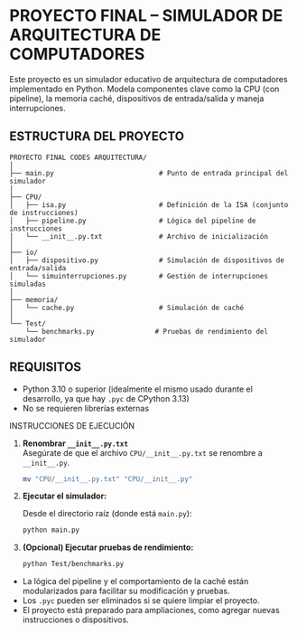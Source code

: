 # PROYECTO FINAL – SIMULADOR DE ARQUITECTURA DE COMPUTADORES

Este proyecto es un simulador educativo de arquitectura de computadores implementado en Python. Modela componentes clave como la CPU (con pipeline), la memoria caché, dispositivos de entrada/salida y maneja interrupciones.

##  ESTRUCTURA DEL PROYECTO

```
PROYECTO FINAL CODES ARQUITECTURA/
│
├── main.py                          # Punto de entrada principal del simulador
│
├── CPU/
│   ├── isa.py                       # Definición de la ISA (conjunto de instrucciones)
│   ├── pipeline.py                  # Lógica del pipeline de instrucciones
│   └── __init__.py.txt              # Archivo de inicialización 
│
├── io/
│   ├── dispositivo.py               # Simulación de dispositivos de entrada/salida
│   └── simuinterrupciones.py        # Gestión de interrupciones simuladas
│
├── memoria/
│   └── cache.py                     # Simulación de caché
│
└── Test/
    └── benchmarks.py               # Pruebas de rendimiento del simulador
```

## REQUISITOS

- Python 3.10 o superior (idealmente el mismo usado durante el desarrollo, ya que hay `.pyc` de CPython 3.13)
- No se requieren librerías externas

INSTRUCCIONES DE EJECUCIÓN

1. **Renombrar `__init__.py.txt`**  
   Asegúrate de que el archivo `CPU/__init__.py.txt` se renombre a `__init__.py`.

   ```bash
   mv "CPU/__init__.py.txt" "CPU/__init__.py"
   ```

2. **Ejecutar el simulador:**

   Desde el directorio raíz (donde está `main.py`):

   ```bash
   python main.py
   ```

3. **(Opcional) Ejecutar pruebas de rendimiento:**

   ```bash
   python Test/benchmarks.py
   ```

- La lógica del pipeline y el comportamiento de la caché están modularizados para facilitar su modificación y pruebas.
- Los `.pyc` pueden ser eliminados si se quiere limpiar el proyecto.
- El proyecto está preparado para ampliaciones, como agregar nuevas instrucciones o dispositivos.

